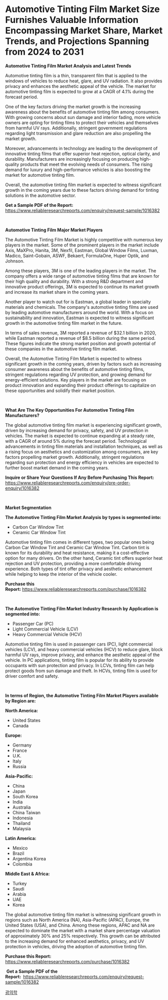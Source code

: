 <p><h1>Automotive Tinting Film Market Size Furnishes Valuable Information Encompassing Market Share, Market Trends, and Projections Spanning from 2024 to 2031</h1></p><p><strong>Automotive Tinting Film Market Analysis and Latest Trends</strong></p>
<p><p>Automotive tinting film is a thin, transparent film that is applied to the windows of vehicles to reduce heat, glare, and UV radiation. It also provides privacy and enhances the aesthetic appeal of the vehicle. The market for automotive tinting film is expected to grow at a CAGR of 4.1% during the forecast period. </p><p>One of the key factors driving the market growth is the increasing awareness about the benefits of automotive tinting film among consumers. With growing concerns about sun damage and interior fading, more vehicle owners are opting for tinting films to protect their vehicles and themselves from harmful UV rays. Additionally, stringent government regulations regarding light transmission and glare reduction are also propelling the market growth.</p><p>Moreover, advancements in technology are leading to the development of innovative tinting films that offer superior heat rejection, optical clarity, and durability. Manufacturers are increasingly focusing on producing high-quality products that meet the evolving needs of consumers. The rising demand for luxury and high-performance vehicles is also boosting the market for automotive tinting film.</p><p>Overall, the automotive tinting film market is expected to witness significant growth in the coming years due to these factors driving demand for tinting solutions in the automotive sector.</p></p>
<p><strong>Get a Sample PDF of the Report:&nbsp;</strong> <a href="https://www.reliableresearchreports.com/enquiry/request-sample/1016382">https://www.reliableresearchreports.com/enquiry/request-sample/1016382</a></p>
<p>&nbsp;</p>
<p><strong>Automotive Tinting Film Major Market Players</strong></p>
<p><p>The Automotive Tinting Film Market is highly competitive with numerous key players in the market. Some of the prominent players in the market include Axis, MaXPro, Hanita, 3M, Nexfil, Eastman, Global Window Films, Luxman, Madico, Saint-Gobain, ASWF, Bekaert, FormulaOne, Huper Optik, and Johnson.</p><p>Among these players, 3M is one of the leading players in the market. The company offers a wide range of automotive tinting films that are known for their high quality and durability. With a strong R&D department and innovative product offerings, 3M is expected to continue its market growth and increase its market share in the coming years.</p><p>Another player to watch out for is Eastman, a global leader in specialty materials and chemicals. The company's automotive tinting films are used by leading automotive manufacturers around the world. With a focus on sustainability and innovation, Eastman is expected to witness significant growth in the automotive tinting film market in the future.</p><p>In terms of sales revenue, 3M reported a revenue of $32.1 billion in 2020, while Eastman reported a revenue of $8.5 billion during the same period. These figures indicate the strong market position and growth potential of these companies in the automotive tinting film market.</p><p>Overall, the Automotive Tinting Film Market is expected to witness significant growth in the coming years, driven by factors such as increasing consumer awareness about the benefits of automotive tinting films, stringent regulations regarding UV protection, and growing demand for energy-efficient solutions. Key players in the market are focusing on product innovation and expanding their product offerings to capitalize on these opportunities and solidify their market position.</p></p>
<p>&nbsp;</p>
<p><strong>What Are The Key Opportunities For Automotive Tinting Film Manufacturers?</strong></p>
<p><p>The global automotive tinting film market is experiencing significant growth, driven by increasing demand for privacy, safety, and UV protection in vehicles. The market is expected to continue expanding at a steady rate, with a CAGR of around 5% during the forecast period. Technological advancements in tinting film materials and installation techniques, as well as a rising focus on aesthetics and customization among consumers, are key factors propelling market growth. Additionally, stringent regulations regarding sun protection and energy efficiency in vehicles are expected to further boost market demand in the coming years.</p></p>
<p><strong>Inquire or Share Your Questions If Any Before Purchasing This Report:</strong> <a href="https://www.reliableresearchreports.com/enquiry/pre-order-enquiry/1016382">https://www.reliableresearchreports.com/enquiry/pre-order-enquiry/1016382</a></p>
<p>&nbsp;</p>
<p><strong>Market Segmentation</strong></p>
<p><strong>The Automotive Tinting Film Market Analysis by types is segmented into:</strong></p>
<p><ul><li>Carbon Car Window Tint</li><li>Ceramic Car Window Tint</li></ul></p>
<p><p>Automotive tinting film comes in different types, two popular ones being Carbon Car Window Tint and Ceramic Car Window Tint. Carbon tint is known for its durability and heat resistance, making it a cost-effective option for many drivers. On the other hand, Ceramic tint offers superior heat rejection and UV protection, providing a more comfortable driving experience. Both types of tint offer privacy and aesthetic enhancement while helping to keep the interior of the vehicle cooler.</p></p>
<p><strong>Purchase this Report:&nbsp;</strong><a href="https://www.reliableresearchreports.com/purchase/1016382">https://www.reliableresearchreports.com/purchase/1016382</a></p>
<p>&nbsp;</p>
<p><strong>The Automotive Tinting Film Market Industry Research by Application is segmented into:</strong></p>
<p><ul><li>Passenger Car (PC)</li><li>Light Commercial Vehicle (LCV)</li><li>Heavy Commercial Vehicle (HCV)</li></ul></p>
<p><p>Automotive tinting film is used in passenger cars (PC), light commercial vehicles (LCV), and heavy commercial vehicles (HCV) to reduce glare, block harmful UV rays, improve privacy, and enhance the aesthetic appeal of the vehicle. In PC applications, tinting film is popular for its ability to provide occupants with sun protection and privacy. In LCVs, tinting film can help protect goods from sun damage and theft. In HCVs, tinting film is used for driver comfort and safety.</p></p>
<p>&nbsp;</p>
<p><strong>In terms of Region, the Automotive Tinting Film Market Players available by Region are:</strong></p>
<p>
    <p> <strong> North America: </strong>
        <ul>
            <li>United States</li>
            <li>Canada</li>
        </ul>
        </p> 
    <p> <strong> Europe: </strong>
        <ul>
            <li>Germany</li>
            <li>France</li>
            <li>U.K.</li>
            <li>Italy</li>
            <li>Russia</li>
        </ul>
        </p> 
    <p> <strong> Asia-Pacific: </strong>
        <ul>
            <li>China</li>
            <li>Japan</li>
            <li>South Korea</li>
            <li>India</li>
            <li>Australia</li>
            <li>China Taiwan</li>
            <li>Indonesia</li>
            <li>Thailand</li>
            <li>Malaysia</li>
        </ul>
        </p> 
    <p> <strong> Latin America: </strong>
        <ul>
            <li>Mexico</li>
            <li>Brazil</li>
            <li>Argentina Korea</li>
            <li>Colombia</li>
        </ul>
        </p> 
    <p> <strong> Middle East & Africa: </strong>
        <ul>
            <li>Turkey</li>
            <li>Saudi</li>
            <li>Arabia</li>
            <li>UAE</li>
            <li>Korea</li>
        </ul>
    </p>
    </p>
<p><p>The global automotive tinting film market is witnessing significant growth in regions such as North America (NA), Asia-Pacific (APAC), Europe, the United States (USA), and China. Among these regions, APAC and NA are expected to dominate the market with a market share percentage valuation of approximately 30% and 25% respectively. This growth can be attributed to the increasing demand for enhanced aesthetics, privacy, and UV protection in vehicles, driving the adoption of automotive tinting film.</p></p>
<p><strong>Purchase this Report: </strong><a href="https://www.reliableresearchreports.com/purchase/1016382">https://www.reliableresearchreports.com/purchase/1016382</a></p>
<p>&nbsp;<strong>Get a Sample PDF of the Report:&nbsp;&nbsp;</strong><a href="https://www.reliableresearchreports.com/enquiry/request-sample/1016382">https://www.reliableresearchreports.com/enquiry/request-sample/1016382</a></p>
<p><strong></strong></p>
<p><p><a href="https://github.com/sougarounis/Market-Research-Report-List-2/blob/main/7717070192772.md">광의학</a></p></p>